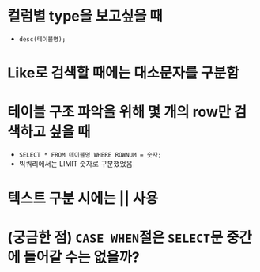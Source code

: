 # 컬럼별 type을 보고싶을 때
 - `desc(테이블명);`

# Like로 검색할 때에는 대소문자를 구분함

# 테이블 구조 파악을 위해 몇 개의 row만 검색하고 싶을 때
 - `SELECT * FROM 테이블명 WHERE ROWNUM = 숫자;`
 - 빅쿼리에서는 LIMIT 숫자로 구분했었음

# 텍스트 구분 시에는 || 사용

# (궁금한 점) `CASE WHEN`절은 `SELECT`문 중간에 들어갈 수는 없을까?

